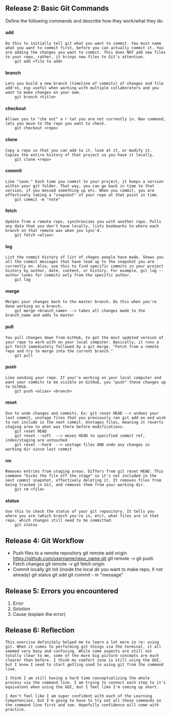 ## Release 2: Basic Git Commands
Define the following commands and describe how they work/what they do.  


#### add
	Do this to initially tell git what you want to commit. You must name what you want to commit first, before you can actually commit it. You are adding the changes you want to commit. This does NOT add new files to your repo, rather, it brings new files to Git's attention. 
		git add <file to add>

#### branch
	Lets you build a new branch (timeline of commits) of changes and file add'ns, esp useful when working with multiple collaborators and you want to make changes on your owm.
		git branch <title> 

#### checkout
	Allows you to "che out" a r tat you are not currently in. Nav command, lets you move to the repo you want to check.
		git checkout <repo>

#### clone
	Copy a repo so that you can add to it. look at it, or modify it. Copies the entire history of that project so you have it locally. 
		git clone <repo>

#### commit
	Like "save." Each time you commit to your project, it keeps a version within your git folder. That way, you can go back in time to that version, if you messed something up etc. When you commit, you are effectively taking a "snapshot" of your repo at that point in time.
		git commit -m "note"

#### fetch
	Update from a remote repo, synchronizes you with another repo. Pulls any data that you don't have locally, lists bookmarks to where each branch on that remote was when you sync'd.
		git fetch <alias>

#### log
	List the commit history of list of chages people have made. Shows you all the commit messages that have lead up to the snapshot you are currently on. Also, use this to find specific commits in your project history by author, date, content, or history. For example, git log --author looks for commits only from the specific author. 
		git log

#### merge
	Merges your changes back to the master branch. Do this when you're done working on a branch.
		git merge <branch_name> --> takes all changes made to the branch_name and adds to master

#### pull
	You pull changes down from GitHub, to get the most updated vereion of your repo to work with on your local computer. Basically, it runs a git fetch immediately followed by a git merge. "Fetch from a remote repo and try to merge into the current branch."
		git pull

#### push
	Like sending your repo. If your'e working on your local computer and want your commits to be visible on GitHub, you "push" these changes up to GitHub. 
		git push <alias> <branch>

#### reset
	Use to undo changes and commits. Ex: git reset HEAD --> undoes your last commit, unstage files that you previously ran git add on and wish to not include in the next commit. Unstages files, meaning it reverts staging area to what was there before modifications. 
		git reset HEAD
		git reset --soft  --> moves HEAD to specified commit ref, index/staging are untouched
		git reset --hard  --> unstage files AND undo any changes in working dir since last commit

#### rm
	Removes entries from staging areas. Differs from git reset HEAD. This commane "kicks the file off the stage" so it's not included in the next commit snapshot, effectively deleting it. It removes files from being tracked in Git, and removes them from your working dir.
		git rm <file>

#### status
	Use this to check the status of your git repository. It tells you where you are (which branch you're in, etc), what files are in that repo, which changes still need to be committed.
		git status


## Release 4: Git Workflow

- Push files to a remote repository
		git remote add origin https://github.com/username/repo_name.git
		git remote -v
		git push
- Fetch changes
		git remote -v
		git fetch origin
- Commit locally
		git init (inside the local dir you want to make repo, if not already)
		git status
		git add <file>
		git commit - m "message"

## Release 5: Errors you encountered
1. Error
2. Solution
3. Cause (explain the error)

## Release 6: Reflection

	This exercise definitely helped me to learn a lot more in re: using git. When it comes to performing git things via the terminal, it all seemed very hazy and confusing. While some aspects are still not totally clear to me, some of the more big picture concepts are much clearer than before. I think my comfort zone is still using the GUI, but I know I need to start getting used to using git from the command line.

	I think I am still having a hard time conceptualizing the whole process via the command line. I am trying to connect each step to it's equivalent when using the GUI, but I feel like I'm coming up short. 

	I don't feel like I am super confident with each of the Learning Competencies, but I'm going to have to try out all these commands on the command line first and see. Hopefully confidence will come with practice. 